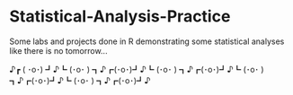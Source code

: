 # Statistical-Analysis-Practice
Some labs and projects done in R demonstrating some statistical analyses like there is no tomorrow...

♪┏ ( ･o･) ┛♪┗ (･o･ ) ┓♪┏(･o･)┛♪┗ (･o･ ) ┓♪┏(･o･)┛♪┗ (･o･ ) ┓♪┏(･o･)┛♪┗ (･o･ ) ┓♪┏(･o･)┛♪

